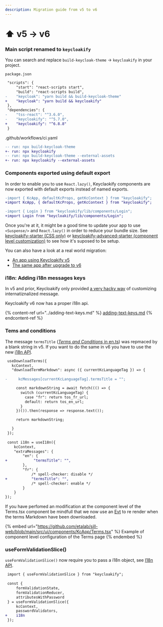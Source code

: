 ```yaml
---
description: Migration guide from v5 to v6
---
```


# ⬆ v5 -> v6

### Main script renamed to `keycloakify`

You can search and replace `build-keycloak-theme` -> `keycloakify` in your project.

`package.json`

```diff
 "scripts": {
     "start": "react-scripts start",
     "build": "react-scripts build",
-    "keycloak": "yarn build && build-keycloak-theme"
+    "keycloak": "yarn build && keycloakify"
 },
 "dependencies": {
-    "tss-react": "^3.6.0",
-    "keycloakify": "^5.7.0",
+    "keycloakify": "^6.8.8"
 }
```

.github/workflows/ci.yaml

```diff
-- run: npx build-keycloak-theme
+- run: npx keycloakify
-- run: npx build-keycloak-theme --external-assets
+- run: npx keycloakify --external-assets
```

### Components exported using default export

In order to enable you to use `React.lazy()`, Keyclaokify components are now exported with default exports instead of named exports. &#x20;

```diff
-import { KcApp, defaultKcProps, getKcContext } from "keycloakify";
+import KcApp, { defaultKcProps, getKcContext } from "keycloakify";

-import { Login } from "keycloakify/lib/components/Login";
+import Login from "keycloakify/lib/components/Login";
```

Once you're at it, it might be a good time to update your app to use `<Suspense/>` and `React.lazy()` in order to reduce your bundle size.  See [keycloakify-starter (CSS only)](https://github.com/garronej/keycloakify-starter) or [keycloakify-advanced-starter (component level customization)](https://github.com/garronej/keycloakify-advanced-starter) to see how it's suposed to be setup.

You can also have a look at a real world migration: &#x20;

* [An app using Keycloakify v5](https://github.com/etalab/sill-web/tree/f1b93012555f8a4c1c5e5afd9020b6246421b64e)
* [The same app after upgrade to v6](https://github.com/etalab/sill-web/tree/main/src/ui/components/KcApp)

### i18n: Adding i18n messages keys

In v5 and prior, Keycloakify only provided [a very hacky way](https://docs.keycloakify.dev/v/v5/adding-text-keys) of customizing internatiznalized message. &#x20;

Keycloakify v6 now has a proper i18n api.

{% content-ref url="../adding-text-keys.md" %}
[adding-text-keys.md](../adding-text-keys.md)
{% endcontent-ref %}

### Tems and conditions

The message `termsTitle` ([_Terms and Conditions_ in en.ts](https://github.com/InseeFrLab/keycloakify/blob/f0ae5ea908e0aa42391af323b6d5e2fd371af851/src/lib/i18n/generated\_messages/18.0.1/login/en.ts#L66)) was repmaced by a blank string in v5. If you want to do the same in v6 you have to use the new [i18n API](../adding-text-keys.md).

```diff
 useDownloadTerms({
   kcContext,
   "downloadTermMarkdown": async ({ currentKcLanguageTag }) => {
   
-     kcMessages[currentKcLanguageTag].termsTitle = "";

     const markdownString = await fetch((() => {
       switch (currentKcLanguageTag) {
         case "fr": return tos_fr_url;
         default: return tos_en_url;
       }
     })()).then(response => response.text());

     return markdownString;

   }
 });
 
 const i18n = useI18n({
    kcContext,
    "extraMessages": {
        "en": {
+            "termsTitle": "",
        },
        "fr": {
            /* spell-checker: disable */
+           "termsTitle": "",
            /* spell-checker: enable */
        }
    }
});
```

If you have perfomed an modification at the component level of the Terms.tsx component be mindfull that we now use an [Evt](https://www.evt.land/) to re render when the terms Markdown have been downloaded.

{% embed url="https://github.com/etalab/sill-web/blob/main/src/ui/components/KcApp/Terms.tsx" %}
Example of component level configuration of the Terms page
{% endembed %}

### useFormValidationSlice()

`useFormValidationSlice()` now require you to pass a i18n object, see [I18n API](../adding-text-keys.md).

```diff
 import { useFormValidationSlice } from "keycloakify";
 
 const {
     formValidationState,
     formValidationReducer,
     attributesWithPassword
 } = useFormValidationSlice({
     kcContext,
     passwordValidators,
+    i18n
 });
```
